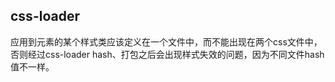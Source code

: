 ## css-loader

应用到元素的某个样式类应该定义在一个文件中，而不能出现在两个css文件中，否则经过css-loader hash、打包之后会出现样式失效的问题，因为不同文件hash值不一样。